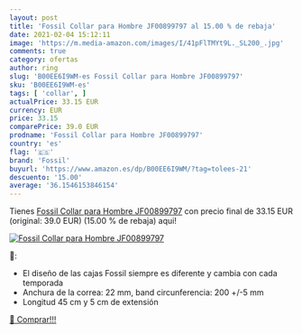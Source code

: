 ```yaml
---
layout: post
title: 'Fossil Collar para Hombre JF00899797 al 15.00 % de rebaja'
date: 2021-02-04 15:12:11
image: 'https://m.media-amazon.com/images/I/41pFlTMYt9L._SL200_.jpg'
comments: true
category: ofertas
author: ring
slug: 'B00EE6I9WM-es Fossil Collar para Hombre JF00899797'
sku: 'B00EE6I9WM-es'
tags: [ 'collar', ]
actualPrice: 33.15 EUR
currency: EUR
price: 33.15
comparePrice: 39.0 EUR
prodname: 'Fossil Collar para Hombre JF00899797'
country: 'es'
flag: '🇪🇸'
brand: 'Fossil'
buyurl: 'https://www.amazon.es/dp/B00EE6I9WM/?tag=tolees-21'
descuento: '15.00'
average: '36.1546153846154'
---
```


Tienes [Fossil Collar para Hombre JF00899797](https://www.amazon.es/dp/B00EE6I9WM/?tag=tolees-21) con precio final de  33.15 EUR (original: 39.0 EUR) (15.00 %  de rebaja) aqui!

[![Fossil Collar para Hombre JF00899797](https://m.media-amazon.com/images/I/41pFlTMYt9L._SL200_.jpg)](https://www.amazon.es/dp/B00EE6I9WM/?tag=tolees-21)

🔎:

- El diseño de las cajas Fossil siempre es diferente y cambia con cada temporada
- Anchura de la correa: 22 mm, band circunferencia: 200 +/-5 mm
- Longitud 45 cm y 5 cm de extensión

[🛒 Comprar!!!](https://www.amazon.es/dp/B00EE6I9WM/?tag=tolees-21)
